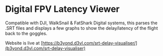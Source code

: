 # Digital FPV Latency Viewer

Compatible with DJI, WalkSnail & FatShark Digital systems, this parses the .SRT files and displays a few graphs to show the delay/latency of the flight back to the goggles.

Website is live at [https://b3yond.d3vl.com/srt-delay-visualiser/](b3yond.d3vl.com/srt-delay-visualiser)
